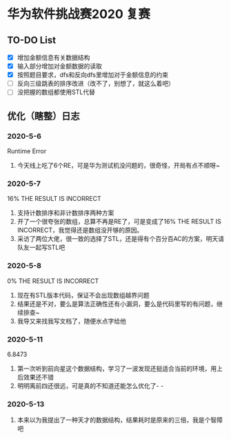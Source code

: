 # 华为软件挑战赛2020 复赛

## TO-DO List

 - [x] 增加金额信息有关数据结构
 - [x] 输入部分增加对金额数据的读取
 - [x] 按照题目要求，dfs和反向dfs里增加对于金额信息的约束
 - [ ] 反向三级跳表的排序改进（改不了，别想了，就这么着吧）
 - [ ] 没把握的数组都使用STL代替

## 优化（瞎整）日志

### 2020-5-6

Runtime Error
 
1. 今天线上吃了6个RE，可是华为测试机没问题的，很奇怪，开局有点不顺呀~

### 2020-5-7

16% THE RESULT IS INCORRECT

1. 支持计数排序和非计数排序两种方案
2. 开了一个很夸张的数组，总算不再是RE了，可是变成了16% THE RESULT IS INCORRECT，我觉得还是数组没开够的原因。
3. 采访了两位大佬，很一致的选择了STL，还是得有个百分百AC的方案，明天请队友一起写STL吧

### 2020-5-8

0% THE RESULT IS INCORRECT

1. 现在有STL版本代码，保证不会出现数组越界问题
2. 结果还是不对，要么是算法正确性还有小漏洞，要么是代码里写的有问题，继续排查~
3. 我导又来找我写文档了，随便水点字给他

### 2020-5-11

6.8473

1. 第一次听到前向星这个数据结构，学习了一波发现还挺适合当前的环境，用上后效果还不错
2. 明明离前四还很远，可是真的不知道还能怎么优化了- -

### 2020-5-13

1. 本来以为我提出了一种天才的数据结构，结果耗时是原来的三倍，我是个智障吧